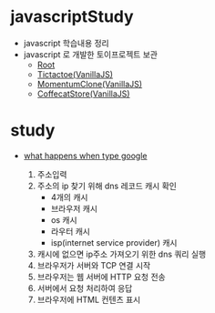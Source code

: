 # javascriptStudy

- javascript 학습내용 정리
- javascript 로 개발한 토이프로젝트 보관
  - [Root](https://manofkimchi.github.io/javascriptStudy/)
  - [Tictactoe(VanillaJS)](https://manofkimchi.github.io/javascriptStudy/toyproject/tictactoe/index.html)
  - [MomentumClone(VanillaJS)](https://manofkimchi.github.io/javascriptStudy/nomadcoders/momentum/index.html)
  - [CoffecatStore(VanillaJS)](https://manofkimchi.github.io/javascriptStudy/Programmers/web/coffeecatstore/index.html)

# study

- [what happens when type google](https://github.com/SantonyChoi/what-happens-when-KR)

  1. 주소입력
  2. 주소의 ip 찾기 위해 dns 레코드 캐시 확인
     - 4개의 캐시
     - 브라우저 캐시
     - os 캐시
     - 라우터 캐시
     - isp(internet service provider) 캐시
  3. 캐시에 없으면 ip주소 가져오기 위한 dns 쿼리 실행
  4. 브라우저가 서버와 TCP 연결 시작
  5. 브라우저는 웹 서버에 HTTP 요청 전송
  6. 서버에서 요청 처리하여 응답
  7. 브라우저에 HTML 컨텐츠 표시
